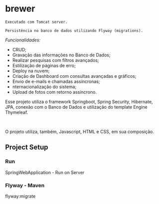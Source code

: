 # brewer

````
Executado com Tomcat server.
````

````
Persistência no banco de dados utilizando Flyway (migrations).
````
<p><em>Funcionalidades:</em></p>

<ul>
  <li>CRUD;</li>
  <li>Gravação das informações no Banco de Dados;</li>
  <li>Realizar pesquisas com filtros avançados;</li>
  <li>Estilização de páginas de erro;</li>
  <li>Deploy na nuvem;</li>
  <li>Criação de Dashboard com consultas avançadas e gráficos;</li>
  <li>Envio de e-mails e chamadas assíncronas;</li>
  <li>nternacionalização do sistema;</li>
  <li>Upload de fotos com retorno assíncrono.</li>
</ul>

<p>Esse projeto utiliza o framework Springboot, Spring Security, Hibernate, JPA, conexão com o Banco de Dados e utilização do template Engine Thymeleaf.</p>
<br>
<p>O projeto utiliza, também, Javascript, HTML e CSS, em sua composição.</p>

## Project Setup

### Run

<p>SpringWebApplication - Run on Server</p>

### Flyway - Maven

<p>flyway:migrate</p>